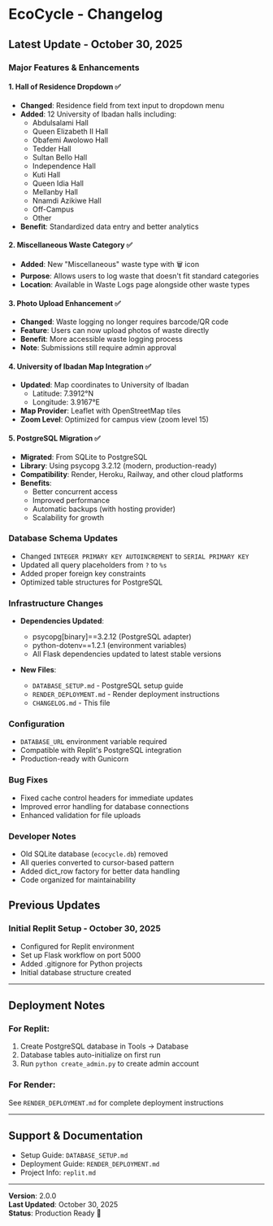 # EcoCycle - Changelog

## Latest Update - October 30, 2025

### Major Features & Enhancements

#### 1. Hall of Residence Dropdown ✅
- **Changed**: Residence field from text input to dropdown menu
- **Added**: 12 University of Ibadan halls including:
  - Abdulsalami Hall
  - Queen Elizabeth II Hall
  - Obafemi Awolowo Hall
  - Tedder Hall
  - Sultan Bello Hall
  - Independence Hall
  - Kuti Hall
  - Queen Idia Hall
  - Mellanby Hall
  - Nnamdi Azikiwe Hall
  - Off-Campus
  - Other
- **Benefit**: Standardized data entry and better analytics

#### 2. Miscellaneous Waste Category ✅
- **Added**: New "Miscellaneous" waste type with 🗑️ icon
- **Purpose**: Allows users to log waste that doesn't fit standard categories
- **Location**: Available in Waste Logs page alongside other waste types

#### 3. Photo Upload Enhancement ✅
- **Changed**: Waste logging no longer requires barcode/QR code
- **Feature**: Users can now upload photos of waste directly
- **Benefit**: More accessible waste logging process
- **Note**: Submissions still require admin approval

#### 4. University of Ibadan Map Integration ✅
- **Updated**: Map coordinates to University of Ibadan
  - Latitude: 7.3912°N
  - Longitude: 3.9167°E
- **Map Provider**: Leaflet with OpenStreetMap tiles
- **Zoom Level**: Optimized for campus view (zoom level 15)

#### 5. PostgreSQL Migration ✅
- **Migrated**: From SQLite to PostgreSQL
- **Library**: Using psycopg 3.2.12 (modern, production-ready)
- **Compatibility**: Render, Heroku, Railway, and other cloud platforms
- **Benefits**:
  - Better concurrent access
  - Improved performance
  - Automatic backups (with hosting provider)
  - Scalability for growth

### Database Schema Updates
- Changed `INTEGER PRIMARY KEY AUTOINCREMENT` to `SERIAL PRIMARY KEY`
- Updated all query placeholders from `?` to `%s`
- Added proper foreign key constraints
- Optimized table structures for PostgreSQL

### Infrastructure Changes
- **Dependencies Updated**:
  - psycopg[binary]==3.2.12 (PostgreSQL adapter)
  - python-dotenv==1.2.1 (environment variables)
  - All Flask dependencies updated to latest stable versions
  
- **New Files**:
  - `DATABASE_SETUP.md` - PostgreSQL setup guide
  - `RENDER_DEPLOYMENT.md` - Render deployment instructions
  - `CHANGELOG.md` - This file

### Configuration
- `DATABASE_URL` environment variable required
- Compatible with Replit's PostgreSQL integration
- Production-ready with Gunicorn

### Bug Fixes
- Fixed cache control headers for immediate updates
- Improved error handling for database connections
- Enhanced validation for file uploads

### Developer Notes
- Old SQLite database (`ecocycle.db`) removed
- All queries converted to cursor-based pattern
- Added dict_row factory for better data handling
- Code organized for maintainability

## Previous Updates

### Initial Replit Setup - October 30, 2025
- Configured for Replit environment
- Set up Flask workflow on port 5000
- Added .gitignore for Python projects
- Initial database structure created

---

## Deployment Notes

### For Replit:
1. Create PostgreSQL database in Tools → Database
2. Database tables auto-initialize on first run
3. Run `python create_admin.py` to create admin account

### For Render:
See `RENDER_DEPLOYMENT.md` for complete deployment instructions

---

## Support & Documentation

- Setup Guide: `DATABASE_SETUP.md`
- Deployment Guide: `RENDER_DEPLOYMENT.md`
- Project Info: `replit.md`

---

**Version**: 2.0.0  
**Last Updated**: October 30, 2025  
**Status**: Production Ready 🚀

